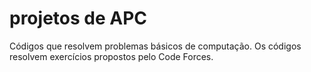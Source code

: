 # projetos de APC

Códigos que resolvem problemas básicos de computação.
Os códigos resolvem exercícios propostos pelo Code Forces.
